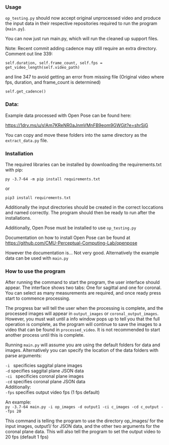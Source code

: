 ### Usage
`op_testing.py` should now accept original unprocessed video
 and produce the input data in their respective
 repositories required to run the program (`main.py`).
 
 You can now just run main.py, which will run
 the cleaned up support files.



Note: Recent commit adding cadence may still require an extra directory. Comment out line 
339:

```self.duration, self.frame_count, self.fps = get_video_length(self.video_path)```

and line 347 to avoid getting an error from missing file (Original video where fps, duration, and frame_count is determined)

```self.get_cadence()```
### Data:
Example data processed with Open Pose can be found here:

https://1drv.ms/u/s!Am7KReNR0aJnmVMnFB9eom9GWGjt?e=shrSjG

You can copy and move these folders into the same directory as the `extract_data.py` file.


### Installation
The required libraries can be installed by downloading the requirements.txt with pip:

```py -3.7-64 -m pip install requirements.txt```

or

```pip3 install requirements.txt```

Additionally the input directories should be created in the 
correct loccations and named correctly.
The program should then be ready to run after the installations.

Additionally, Open Pose must be installed to use `op_testing.py`

Documentation on how to install Open Pose can be found at https://github.com/CMU-Perceptual-Computing-Lab/openpose

However the documentation is... Not very good. Alternatively the example data can be used with `main.py`
### How to use the program

After running the command to start the program, the user interface should appear.
The interface shows two tabs: One for sagittal and one for coronal. You can select
as many measurements are required, and once ready press start to commence
processing.
 
 The progress bar will tell the user when the processing is complete, 
and the processed images will appear in `output_images` or `coronal_output_images`.
However, you must wait until a info window pops up to tell you that the
full operation is complete, as the program will continue to save the images to a video 
that can be found in `processed_video`. It is not recommended to start another process
until this is complete.

 Running `main.py` will assume you are using the default folders for data and images. Alternatively 
 you can specify the location of the data folders with parse arguments:
 
 ```-i ``` specificies saggital plane images
 <br>
 `-d` specifies saggital plane JSON data
 <br>
  ```-ci ``` specificies coronal plane images
 <br>
 `-cd` specifies coronal plane JSON data
 <br>
 Additionally:
 <br>
 `-fps` specifies output video fps (1 fps default)
 
 An example:
 <br>
 ```py -3.7-64 main.py -i op_images -d output1 -ci c_images -cd c_output --fps 20```
 
This command is telling the program to use the directory
op_images/ for the input images, output1/ for JSON data, and the other two arguments 
for the coronal plane data. This will also tell the program to set the output video to 20 fps (default 1 fps)

